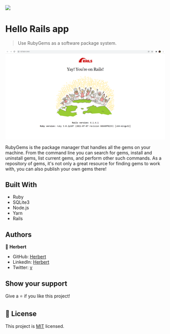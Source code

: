 ![](https://img.shields.io/badge/Microverse-blueviolet)

# Hello Rails app

> Use RubyGems as a software package system.

![screenshot](./app_screenshot.png)

RubyGems is the package manager that handles all the gems on your machine. From the command line you can search for gems, install and uninstall gems, list current gems, and perform other such commands. As a repository of gems, it's not only a great resource for finding gems to work with, you can also publish your own gems there!

## Built With

- Ruby
- SQLite3
- Node.js
- Yarn
- Rails


## Authors

👤 **Herbert**

- GitHub: [Herbert](https://github.com/herokudev)
- LinkedIn: [Herbert](https://www.linkedin.com/in/herbert-orellana)
- Twitter: [v](https://twitter.com/HerbertOrellan4)


## Show your support

Give a ⭐️ if you like this project!


## 📝 License

This project is [MIT](./MIT.md) licensed.
